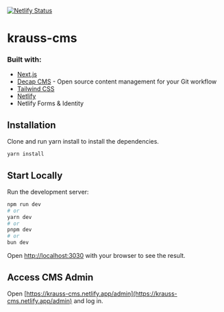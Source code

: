 [![Netlify Status](https://api.netlify.com/api/v1/badges/fc73f2ac-1b4c-46cf-bc35-b2b6e4101d3c/deploy-status)](https://app.netlify.com/sites/krauss-cms/deploys)

# krauss-cms

### Built with:

- [Next.js](https://nextjs.org)
- [Decap CMS](https://decapcms.org) - Open source content management for your Git workflow
- [Tailwind CSS](https://tailwindcss.com)
- [Netlify](https://www.netlify.com)
- Netlify Forms & Identity

## Installation

Clone and run yarn install to install the dependencies.

```bash
yarn install
```

## Start Locally

Run the development server:

```bash
npm run dev
# or
yarn dev
# or
pnpm dev
# or
bun dev
```

Open [http://localhost:3030](http://localhost:3030) with your browser to see the result.

## Access CMS Admin

Open [https://krauss-cms.netlify.app/admin](https://krauss-cms.netlify.app/admin) and log in.
